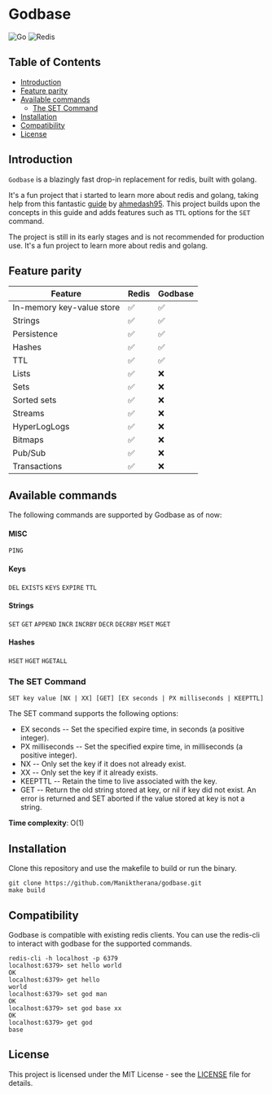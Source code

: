 # Godbase

![Go](https://img.shields.io/badge/go-%2300ADD8.svg?style=for-the-badge&logo=go&logoColor=white) 
![Redis](https://img.shields.io/badge/redis-%23DD0031.svg?style=for-the-badge&logo=redis&logoColor=white)


## Table of Contents
- [Introduction](#introduction)
- [Feature parity](#feature-parity)
- [Available commands](#available-commands)
    - [The SET Command](#the-set-command)
- [Installation](#installation)
- [Compatibility](#compatibility)
- [License](#license)

## Introduction
`Godbase` is a blazingly fast drop-in replacement for redis, built with golang.

It's a fun project that i started to learn more about redis and golang, taking help from this fantastic [guide](https://www.build-redis-from-scratch.dev/en/introduction) by [ahmedash95](https://github.com/ahmedash95). This project builds upon the concepts in this guide and adds features such as `TTL` options for the `SET` command.

The project is still in its early stages and is not recommended for production use. It's a fun project to learn more about redis and golang.

## Feature parity

| Feature                   | Redis | Godbase |
| ------------------------- | ----- | -------- |
| In-memory key-value store | ✅     | ✅        |
| Strings                   | ✅     | ✅        |
| Persistence               | ✅     | ✅        |
| Hashes                    | ✅     | ✅        |
| TTL                       | ✅     | ✅        |
| Lists                     | ✅     | ❌        |
| Sets                      | ✅     | ❌        |
| Sorted sets               | ✅     | ❌        |
| Streams                   | ✅     | ❌        |
| HyperLogLogs              | ✅     | ❌        |
| Bitmaps                   | ✅     | ❌        |
| Pub/Sub                   | ✅     | ❌        |
| Transactions              | ✅     | ❌        |

## Available commands

The following commands are supported by Godbase as of now:

#### MISC
`PING` 

#### Keys
`DEL` `EXISTS` `KEYS` `EXPIRE` `TTL`

#### Strings
`SET` `GET` `APPEND` `INCR` `INCRBY` `DECR` `DECRBY` `MSET` `MGET`

#### Hashes
`HSET` `HGET` `HGETALL` 

### The SET Command
```
SET key value [NX | XX] [GET] [EX seconds | PX milliseconds | KEEPTTL]
```
The SET command supports the following options:

 - EX seconds -- Set the specified expire time, in seconds (a positive integer).
 - PX milliseconds -- Set the specified expire time, in milliseconds (a positive integer).
 - NX -- Only set the key if it does not already exist.
 - XX -- Only set the key if it already exists.
 - KEEPTTL -- Retain the time to live associated with the key.
 - GET -- Return the old string stored at key, or nil if key did not exist. An error is returned and SET aborted if the value stored at key is not a string.

**Time complexity**: O(1)

## Installation

Clone this repository and use the makefile to build or run the binary.
```
git clone https://github.com/Maniktherana/godbase.git
make build
```

## Compatibility

Godbase is compatible with existing redis clients. You can use the redis-cli to interact with godbase for the supported commands.

```
redis-cli -h localhost -p 6379
localhost:6379> set hello world
OK
localhost:6379> get hello
world
localhost:6379> set god man
OK
localhost:6379> set god base xx
OK
localhost:6379> get god
base
```

## License

This project is licensed under the MIT License - see the [LICENSE](LICENSE) file for details.
